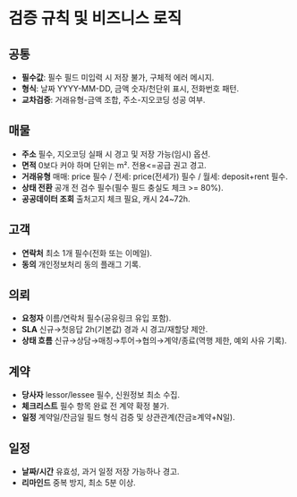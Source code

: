 # 검증 규칙 및 비즈니스 로직

## 공통
- **필수값**: 필수 필드 미입력 시 저장 불가, 구체적 에러 메시지.
- **형식**: 날짜 YYYY-MM-DD, 금액 숫자/천단위 표시, 전화번호 패턴.
- **교차검증**: 거래유형-금액 조합, 주소-지오코딩 성공 여부.

## 매물
- **주소** 필수, 지오코딩 실패 시 경고 및 저장 가능(임시) 옵션.
- **면적** 0보다 커야 하며 단위는 m². 전용<=공급 권고 경고.
- **거래유형** 매매: price 필수 / 전세: price(전세가) 필수 / 월세: deposit+rent 필수.
- **상태 전환** 공개 전 검수 필수(필수 필드 충실도 체크 >= 80%).
- **공공데이터 조회** 출처고지 체크 필요, 캐시 24~72h.

## 고객
- **연락처** 최소 1개 필수(전화 또는 이메일).
- **동의** 개인정보처리 동의 플래그 기록.

## 의뢰
- **요청자** 이름/연락처 필수(공유링크 유입 포함).
- **SLA** 신규→첫응답 2h(기본값) 경과 시 경고/재할당 제안.
- **상태 흐름** 신규→상담→매칭→투어→협의→계약/종료(역행 제한, 예외 사유 기록).

## 계약
- **당사자** lessor/lessee 필수, 신원정보 최소 수집.
- **체크리스트** 필수 항목 완료 전 계약 확정 불가.
- **일정** 계약일/잔금일 필드 형식 검증 및 상관관계(잔금≥계약+N일).

## 일정
- **날짜/시간** 유효성, 과거 일정 저장 가능하나 경고.
- **리마인드** 중복 방지, 최소 5분 이상.

